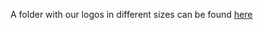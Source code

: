 A folder with our logos in different sizes can be found [here](https://github.com/ergonames/ergo-names-docs/tree/master/assets/logos)
